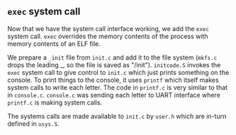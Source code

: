 ## `exec` system call 

Now that we have the system call interface working, we add the `exec` system
call. `exec` overrides the memory contents of the process with memory contents
of an ELF file. 

We prepare a `_init` file from `init.c` and add it to the file system (`mkfs.c` 
drops the leading _, so the file is saved as "/init").  `initcode.S` invokes the
`exec` system call to give control to `init.c` which just prints something on
the console. To print things to the console, it uses `printf` which itself makes
system calls to write each letter. The code in `printf.c` is very similar to
that in `console.c`. `console.c` was sending each letter to UART interface where
`printf.c` is making system calls.

The systems calls are made available to `init.c` by `user.h` which are in-turn
defined in `usys.S`.